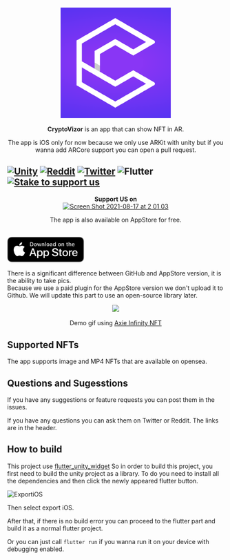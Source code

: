 <p align="center">
  <img src="readmeFiles/appLogo.png" width="256" height="256">
</p>

<p align="center"><b>CryptoVizor</b> is an app that can show NFT in AR.</p>

<p align="center">The app is iOS only for now because we only use ARKit with unity but if you wanna add ARCore support you can open a pull request.</p>

[![Unity](https://img.shields.io/badge/unity-%23000000.svg?style=for-the-badge&logo=unity&logoColor=white)](https://unity3d.com)
[![Reddit](https://img.shields.io/badge/Reddit-FF4500?style=for-the-badge&logo=reddit&logoColor=white)](https://www.reddit.com/user/CryptoVizor)
[![Twitter](https://img.shields.io/badge/CryptoVizorNFT-%231DA1F2.svg?style=for-the-badge&logo=Twitter&logoColor=white)](https://twitter.com/CryptoVizorNFT)
![Flutter](https://img.shields.io/badge/Flutter-%2302569B.svg?style=for-the-badge&logo=Flutter&logoColor=white)
[![Stake to support us](https://badge.devprotocol.xyz/0x3059bD281418179A83cAE3771b0dD6C47807EA3a/descriptive)](https://stakes.social/0x3059bD281418179A83cAE3771b0dD6C47807EA3a)
---


<p align="center">
  <b>Support US on</b>
  <br>
  <a href="https://stakes.social/0x3059bD281418179A83cAE3771b0dD6C47807EA3a"><img width="179" alt="Screen Shot 2021-08-17 at 2 01 03" src="https://user-images.githubusercontent.com/17464685/129601828-fd461e84-bee7-4293-8fd6-f9cd3692f8ad.png"></a>
</p>

<p align="center">
  <p align="center">The app is also available on AppStore for free.</p>
  <br>
  <a href="https://apps.apple.com/us/app/cryptovizor/id1529722418"><img width="179" alt="Screen Shot 2021-08-17 at 2 01 03" src="readmeFiles/Download_on_the_App_Store_Badge_US-UK_RGB_blk_092917.svg"></a>
</p>


There is a significant difference between GitHub and AppStore version, it is the ability to take pics.  
Because we use a paid plugin for the AppStore version we don't upload it to Github. We will update this part to use an open-source library later.

<p align="center">
  <img src="readmeFiles/demo.gif">
  <p align="center">Demo gif using <a href="https://axieinfinity.com">Axie Infinity NFT</a></p>
</p>



## Supported NFTs

The app supports image and MP4 NFTs that are available on opensea.

## Questions and Sugesstions

If you have any suggestions or feature requests you can post them in the issues.

If you have any questions you can ask them on Twitter or Reddit. The links are in the header.

## How to build

This project use [flutter_unity_widget](https://github.com/juicycleff/flutter-unity-view-widget) 
So in order to build this project, you first need to build the unity project as a library.
To do you need to install all the dependencies and then click the newly appeared flutter button.

<img width="214" alt="ExportiOS" src="https://user-images.githubusercontent.com/17464685/129600274-63598f83-e851-4141-afaa-988f6e4d1b4d.png">

Then select export iOS.

After that, if there is no build error you can proceed to the flutter part and build it as a normal flutter project.

Or you can just call `flutter run` if you wanna run it on your device with debugging enabled.





